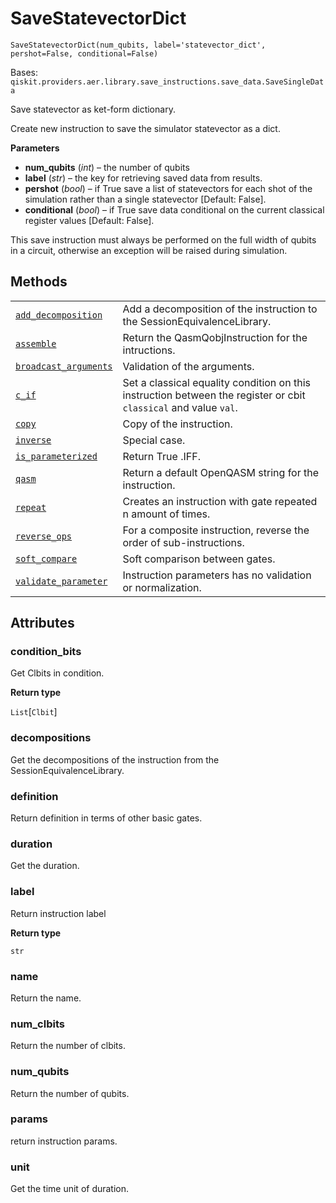 # SaveStatevectorDict

<span id="undefined" />

`SaveStatevectorDict(num_qubits, label='statevector_dict', pershot=False, conditional=False)`

Bases: `qiskit.providers.aer.library.save_instructions.save_data.SaveSingleData`

Save statevector as ket-form dictionary.

Create new instruction to save the simulator statevector as a dict.

**Parameters**

*   **num\_qubits** (*int*) – the number of qubits
*   **label** (*str*) – the key for retrieving saved data from results.
*   **pershot** (*bool*) – if True save a list of statevectors for each shot of the simulation rather than a single statevector \[Default: False].
*   **conditional** (*bool*) – if True save data conditional on the current classical register values \[Default: False].

<Admonition title="Note" type="note">
  This save instruction must always be performed on the full width of qubits in a circuit, otherwise an exception will be raised during simulation.
</Admonition>

## Methods

|                                                                                                                                                                                                                                           |                                                                                                                  |
| ----------------------------------------------------------------------------------------------------------------------------------------------------------------------------------------------------------------------------------------- | ---------------------------------------------------------------------------------------------------------------- |
| [`add_decomposition`](qiskit.providers.aer.library.SaveStatevectorDict.add_decomposition#qiskit.providers.aer.library.SaveStatevectorDict.add_decomposition "qiskit.providers.aer.library.SaveStatevectorDict.add_decomposition")         | Add a decomposition of the instruction to the SessionEquivalenceLibrary.                                         |
| [`assemble`](qiskit.providers.aer.library.SaveStatevectorDict.assemble#qiskit.providers.aer.library.SaveStatevectorDict.assemble "qiskit.providers.aer.library.SaveStatevectorDict.assemble")                                             | Return the QasmQobjInstruction for the intructions.                                                              |
| [`broadcast_arguments`](qiskit.providers.aer.library.SaveStatevectorDict.broadcast_arguments#qiskit.providers.aer.library.SaveStatevectorDict.broadcast_arguments "qiskit.providers.aer.library.SaveStatevectorDict.broadcast_arguments") | Validation of the arguments.                                                                                     |
| [`c_if`](qiskit.providers.aer.library.SaveStatevectorDict.c_if#qiskit.providers.aer.library.SaveStatevectorDict.c_if "qiskit.providers.aer.library.SaveStatevectorDict.c_if")                                                             | Set a classical equality condition on this instruction between the register or cbit `classical` and value `val`. |
| [`copy`](qiskit.providers.aer.library.SaveStatevectorDict.copy#qiskit.providers.aer.library.SaveStatevectorDict.copy "qiskit.providers.aer.library.SaveStatevectorDict.copy")                                                             | Copy of the instruction.                                                                                         |
| [`inverse`](qiskit.providers.aer.library.SaveStatevectorDict.inverse#qiskit.providers.aer.library.SaveStatevectorDict.inverse "qiskit.providers.aer.library.SaveStatevectorDict.inverse")                                                 | Special case.                                                                                                    |
| [`is_parameterized`](qiskit.providers.aer.library.SaveStatevectorDict.is_parameterized#qiskit.providers.aer.library.SaveStatevectorDict.is_parameterized "qiskit.providers.aer.library.SaveStatevectorDict.is_parameterized")             | Return True .IFF.                                                                                                |
| [`qasm`](qiskit.providers.aer.library.SaveStatevectorDict.qasm#qiskit.providers.aer.library.SaveStatevectorDict.qasm "qiskit.providers.aer.library.SaveStatevectorDict.qasm")                                                             | Return a default OpenQASM string for the instruction.                                                            |
| [`repeat`](qiskit.providers.aer.library.SaveStatevectorDict.repeat#qiskit.providers.aer.library.SaveStatevectorDict.repeat "qiskit.providers.aer.library.SaveStatevectorDict.repeat")                                                     | Creates an instruction with gate repeated n amount of times.                                                     |
| [`reverse_ops`](qiskit.providers.aer.library.SaveStatevectorDict.reverse_ops#qiskit.providers.aer.library.SaveStatevectorDict.reverse_ops "qiskit.providers.aer.library.SaveStatevectorDict.reverse_ops")                                 | For a composite instruction, reverse the order of sub-instructions.                                              |
| [`soft_compare`](qiskit.providers.aer.library.SaveStatevectorDict.soft_compare#qiskit.providers.aer.library.SaveStatevectorDict.soft_compare "qiskit.providers.aer.library.SaveStatevectorDict.soft_compare")                             | Soft comparison between gates.                                                                                   |
| [`validate_parameter`](qiskit.providers.aer.library.SaveStatevectorDict.validate_parameter#qiskit.providers.aer.library.SaveStatevectorDict.validate_parameter "qiskit.providers.aer.library.SaveStatevectorDict.validate_parameter")     | Instruction parameters has no validation or normalization.                                                       |

## Attributes

<span id="undefined" />

### condition\_bits

Get Clbits in condition.

**Return type**

`List`\[`Clbit`]

<span id="undefined" />

### decompositions

Get the decompositions of the instruction from the SessionEquivalenceLibrary.

<span id="undefined" />

### definition

Return definition in terms of other basic gates.

<span id="undefined" />

### duration

Get the duration.

<span id="undefined" />

### label

Return instruction label

**Return type**

`str`

<span id="undefined" />

### name

Return the name.

<span id="undefined" />

### num\_clbits

Return the number of clbits.

<span id="undefined" />

### num\_qubits

Return the number of qubits.

<span id="undefined" />

### params

return instruction params.

<span id="undefined" />

### unit

Get the time unit of duration.
